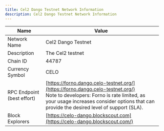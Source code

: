 ```yaml
---
title: Cel2 Dango Testnet Network Information
description: Cel2 Dango Testnet Network Information
---
```


| Name                       | Value                                                                                                                                                                                                                         |
| -------------------------- | ----------------------------------------------------------------------------------------------------------------------------------------------------------------------------------------------------------------------------- |
| Network Name               | Cel2 Dango Testnet                                                                                                                                                                                                            |
| Description                | The Cel2 testnet                                                                                                                                                                                                              |
| Chain ID                   | 44787                                                                                                                                                                                                                         |
| Currency Symbol            | CELO                                                                                                                                                                                                                          |
| RPC Endpoint (best effort) | [https://forno.dango.celo-testnet.org/](https://forno.dango.celo-testnet.org/) <br/> Note to developers: Forno is rate limited, as your usage increases consider options that can provide the desired level of support (SLA). |
| Block Explorers            | [https://celo-dango.blockscout.com](https://celo-dango.blockscout.com/)                                                                                                                                                       |
